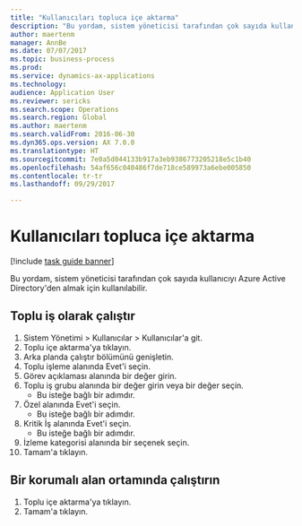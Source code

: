 ```yaml
--- 
title: "Kullanıcıları topluca içe aktarma"
description: "Bu yordam, sistem yöneticisi tarafından çok sayıda kullanıcıyı Azure Active Directory'den almak için kullanılabilir."
author: maertenm
manager: AnnBe
ms.date: 07/07/2017
ms.topic: business-process
ms.prod: 
ms.service: dynamics-ax-applications
ms.technology: 
audience: Application User
ms.reviewer: sericks
ms.search.scope: Operations
ms.search.region: Global
ms.author: maertenm
ms.search.validFrom: 2016-06-30
ms.dyn365.ops.version: AX 7.0.0
ms.translationtype: HT
ms.sourcegitcommit: 7e0a5d044133b917a3eb9386773205218e5c1b40
ms.openlocfilehash: 54af656c040486f7de718ce589973a6ebe005850
ms.contentlocale: tr-tr
ms.lasthandoff: 09/29/2017

---
```

# <a name="import-users-in-bulk"></a>Kullanıcıları topluca içe aktarma

[!include [task guide banner](../../includes/task-guide-banner.md)]

Bu yordam, sistem yöneticisi tarafından çok sayıda kullanıcıyı Azure Active Directory'den almak için kullanılabilir.


## <a name="run-as-a-batch-job"></a>Toplu iş olarak çalıştır
1. Sistem Yönetimi > Kullanıcılar > Kullanıcılar'a git.
2. Toplu içe aktarma'ya tıklayın.
3. Arka planda çalıştır bölümünü genişletin.
4. Toplu işleme alanında Evet'i seçin.
5. Görev açıklaması alanında bir değer girin.
6. Toplu iş grubu alanında bir değer girin veya bir değer seçin.
    * Bu isteğe bağlı bir adımdır.  
7. Özel alanında Evet'i seçin.
    * Bu isteğe bağlı bir adımdır.  
8. Kritik İş alanında Evet'i seçin.
    * Bu isteğe bağlı bir adımdır.  
9. İzleme kategorisi alanında bir seçenek seçin.
10. Tamam'a tıklayın.

## <a name="run-in-a-sandbox-environment"></a>Bir korumalı alan ortamında çalıştırın
1. Toplu içe aktarma'ya tıklayın.
2. Tamam'a tıklayın.


